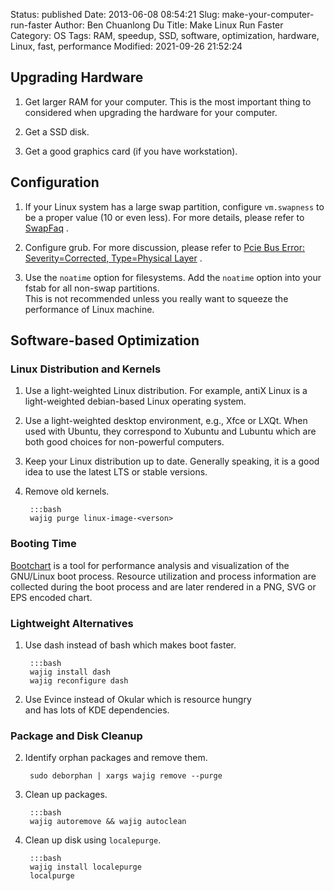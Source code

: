 Status: published
Date: 2013-06-08 08:54:21
Slug: make-your-computer-run-faster
Author: Ben Chuanlong Du
Title: Make Linux Run Faster
Category: OS
Tags: RAM, speedup, SSD, software, optimization, hardware, Linux, fast, performance
Modified: 2021-09-26 21:52:24

 
## Upgrading Hardware

1. Get larger RAM for your computer.
    This is the most important thing to considered
    when upgrading the hardware for your computer.

2. Get a SSD disk.

3. Get a good graphics card (if you have workstation).

## Configuration

1. If your Linux system has a large swap partition, 
    configure `vm.swapness` to be a proper value (10 or even less).
    For more details,
    please refer to
    [SwapFaq](https://help.ubuntu.com/community/SwapFaq)
    .

2. Configure grub. 
    For more discussion,
    please refer to
    [Pcie Bus Error: Severity=Corrected, Type=Physical Layer](http://www.legendu.net/misc/blog/PCIe-Bus-Error:-severity=Corrected,-type=Physical-Layer/)
    .

3. Use the `noatime` option for filesystems. 
    Add the `noatime` option into your fstab for all non-swap partitions.  
    This is not recommended
    unless you really want to squeeze the performance of Linux machine.

## Software-based Optimization

### Linux Distribution and Kernels

1. Use a light-weighted Linux distribution. 
    For example,
    antiX Linux is a light-weighted debian-based Linux operating system.

2. Use a light-weighted desktop environment, e.g., Xfce or LXQt.
    When used with Ubuntu, 
    they correspond to Xubuntu and Lubuntu
    which are both good choices for non-powerful computers.

4. Keep your Linux distribution up to date.
    Generally speaking,
    it is a good idea to use the latest LTS or stable versions.

3. Remove old kernels.

        :::bash
        wajig purge linux-image-<verson>

### Booting Time

[Bootchart](https://www.bootchart.org/)
is a tool for performance analysis and visualization of the GNU/Linux boot process. 
Resource utilization and process information are collected during the boot process 
and are later rendered in a PNG, SVG or EPS encoded chart.

### Lightweight Alternatives

1. Use dash instead of bash which makes boot faster.
    
        :::bash
        wajig install dash
        wajig reconfigure dash

2. Use Evince instead of Okular which is resource hungry  
    and has lots of KDE dependencies.

### Package and Disk Cleanup

2. Identify orphan packages and remove them.

        sudo deborphan | xargs wajig remove --purge
        
3. Clean up packages.
        
        :::bash
        wajig autoremove && wajig autoclean

4. Clean up disk using `localepurge`.
        
        :::bash
        wajig install localepurge
        localpurge

